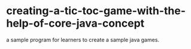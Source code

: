 # creating-a-tic-toc-game-with-the-help-of-core-java-concept
a sample program for learners to create a sample java games.
